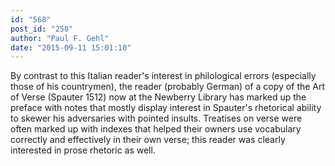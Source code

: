 ```yaml
---
id: "568"
post_id: "258"
author: "Paul F. Gehl"
date: "2015-09-11 15:01:10"
---
```

By contrast to this Italian reader's interest in philological errors (especially those of his countrymen), the reader (probably German) of a copy of the Art of Verse (Spauter 1512) now at the Newberry Library has marked up the preface with notes that mostly display interest in Spauter's rhetorical ability to skewer his adversaries with pointed insults. Treatises on verse were often marked up with indexes that helped their owners use vocabulary correctly and effectively in their own verse; this reader was clearly interested in prose rhetoric as well.
